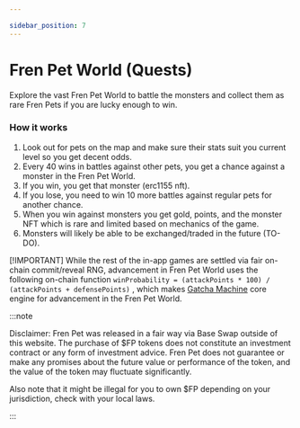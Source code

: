 ```yaml
---

sidebar_position: 7
---
```


# Fren Pet World (Quests)


Explore the vast Fren Pet World to battle the monsters and collect them as rare Fren Pets if you are lucky enough to win.


### How it works

1. Look out for pets on the map and make sure their stats suit you current level so you get decent odds.
1. Every 40 wins in battles against other pets, you get a chance against a monster in the Fren Pet World.
1. If you win, you get that monster (erc1155 nft).
1. If you lose, you need to win 10 more battles against regular pets for another chance.
1. When you win against monsters you get gold, points, and the monster NFT which is rare and limited based on mechanics of the game.
1. Monsters will likely be able to be exchanged/traded in the future (TO-DO).

[!IMPORTANT]
While the rest of the in-app games are settled via fair on-chain commit/reveal RNG, advancement in Fren Pet World uses the following on-chain function `winProbability = (attackPoints * 100) / (attackPoints + defensePoints)` , which makes [Gatcha Machine](docs/Overview/pve.md) core engine for advancement in the Fren Pet World.


:::note

Disclaimer: Fren Pet was released in a fair way via Base Swap outside of this website. The purchase of $FP tokens does not constitute an investment contract or any form of investment advice. Fren Pet does not guarantee or make any promises about the future value or performance of the token, and the value of the token may fluctuate significantly.

Also note that it might be illegal for you to own $FP depending on your jurisdiction, check with your local laws.

:::

